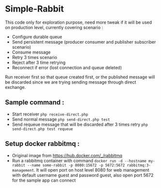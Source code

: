 # Simple-Rabbit
This code only for exploration purpose, need more tweak if it will be used on production level, currently covering scenario :
* Configure durable queue
* Send persistent message (producer consumer and publisher subscriber scenario)
* Consume message
* Retry 3 times scenario
* Reject after 3 time retrying
* Reconnect if error (lost connection and queue deleted)

Run receiver first so that queue created first, or the published message will be discarded since we are trying sending message through direct exchange.

## Sample command :
* Start receiver ```php receive-direct.php ```
* Send normal message ```php send-direct.php test```
* Send requeue message that will be discarded after 3 times retry ```php send-direct.php test requeue```

## Setup docker rabbitmq :
* Original image from https://hub.docker.com/_/rabbitmq
* Run a rabbitmq container with command
```docker run -d --hostname my-rabbit --name some-rabbit -p 8080:15672 -p 5672:5672 rabbitmq:3-management```. It will open port on host level 8080 for web management with default username guest and password guest, also open port 5672 for the sample app can connect
